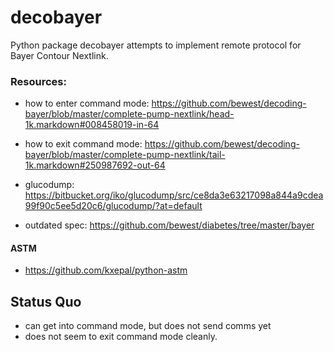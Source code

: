 
# decobayer

Python package decobayer attempts to implement remote protocol for Bayer
Contour Nextlink.


### Resources:
* how to enter command mode: https://github.com/bewest/decoding-bayer/blob/master/complete-pump-nextlink/head-1k.markdown#008458019-in-64
* how to exit command mode: https://github.com/bewest/decoding-bayer/blob/master/complete-pump-nextlink/tail-1k.markdown#250987692-out-64
* glucodump: https://bitbucket.org/iko/glucodump/src/ce8da3e63217098a844a9cdea99f90c5ee5d20c6/glucodump/?at=default

* outdated spec: https://github.com/bewest/diabetes/tree/master/bayer

#### ASTM
* https://github.com/kxepal/python-astm


## Status Quo
* can get into command mode, but does not send comms yet
* does not seem to exit command mode cleanly.

